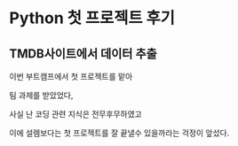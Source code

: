 # Python 첫 프로젝트 후기

## TMDB사이트에서 데이터 추출

이번 부트캠프에서 첫 프로젝트를 맡아 

팀 과제를 받았었다, 

사실 난 코딩 관련 지식은 전무후무하였고 

이에 설렘보다는 첫 프로젝트를 잘 끝낼수 있을까라는 걱정이 앞섰다.



